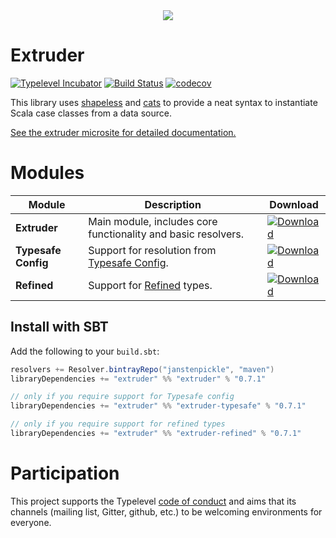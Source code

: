 <div style="text-align:center"><img src ="https://janstenpickle.github.io/extruder/img/extruder.svg" /></div>

# Extruder

[![Typelevel Incubator](https://img.shields.io/badge/typelevel-incubator-green.svg)](http://typelevel.org/projects) [![Build Status](https://travis-ci.org/janstenpickle/extruder.svg?branch=master)](https://travis-ci.org/janstenpickle/extruder) [![codecov](https://codecov.io/gh/janstenpickle/extruder/branch/master/graph/badge.svg)](https://codecov.io/gh/janstenpickle/extruder)

This library uses [shapeless](https://github.com/milessabin/shapeless) and [cats](https://github.com/typelevel/cats) to provide a neat syntax to instantiate Scala case classes from a data source.

[See the extruder microsite for detailed documentation.](https://janstenpickle.github.io/extruder/)

# Modules
|Module|Description|Download|
|---|---|---|
| **Extruder**|Main module, includes core functionality and basic resolvers.|[ ![Download](https://api.bintray.com/packages/janstenpickle/maven/extruder/images/download.svg) ](https://bintray.com/janstenpickle/maven/extruder/_latestVersion)|
| **Typesafe Config**|Support for resolution from [Typesafe Config](https://github.com/typesafehub/config).|[ ![Download](https://api.bintray.com/packages/janstenpickle/maven/extruder/images/download.svg) ](https://bintray.com/janstenpickle/maven/extruder-typesafe/_latestVersion)|
| **Refined**|Support for [Refined](https://github.com/fthomas/refined) types.|[ ![Download](https://api.bintray.com/packages/janstenpickle/maven/extruder/images/download.svg) ](https://bintray.com/janstenpickle/maven/extruder-refined/_latestVersion)|


## Install with SBT
Add the following to your `build.sbt`:
```scala
resolvers += Resolver.bintrayRepo("janstenpickle", "maven")
libraryDependencies += "extruder" %% "extruder" % "0.7.1"

// only if you require support for Typesafe config
libraryDependencies += "extruder" %% "extruder-typesafe" % "0.7.1"

// only if you require support for refined types
libraryDependencies += "extruder" %% "extruder-refined" % "0.7.1"
```

# Participation

This project supports the Typelevel [code of conduct](http://typelevel.org/conduct.html) and aims that its channels
(mailing list, Gitter, github, etc.) to be welcoming environments for everyone.
